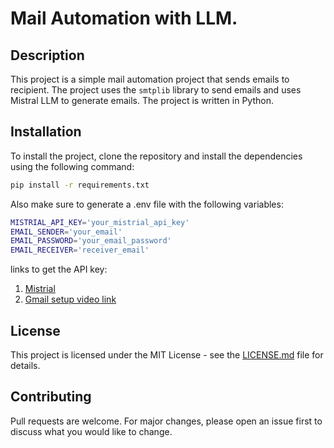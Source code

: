 # Mail Automation with LLM.

## Description
This project is a simple mail automation project that sends emails to recipient. 
The project uses the `smtplib` library to send emails and uses Mistral LLM to generate emails. 
The project is written in Python.

## Installation
To install the project, clone the repository and install the dependencies using the following command:
```bash
pip install -r requirements.txt
```
Also make sure to generate a .env file with the following variables:
```bash
MISTRIAL_API_KEY='your_mistrial_api_key'
EMAIL_SENDER='your_email'
EMAIL_PASSWORD='your_email_password'
EMAIL_RECEIVER='receiver_email'
```
links to get the API key:
1. [Mistrial](https://mistral.ai/)
2. [Gmail setup video link](https://youtu.be/ueqZ7RL8zxM?si=KCwU7LDAC0EP5Jjc&t=118)

## License
This project is licensed under the MIT License - see the [LICENSE.md](LICENSE.md) file for details.

## Contributing
Pull requests are welcome. For major changes, please open an issue first to discuss what you would like to change.

